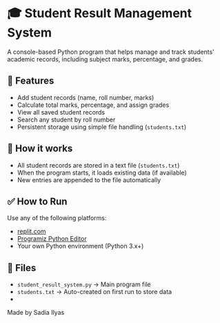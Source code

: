 # 🎓 Student Result Management System

A console-based Python program that helps manage and track students' academic records, including subject marks, percentage, and grades.
## 📌 Features
- Add student records (name, roll number, marks)
- Calculate total marks, percentage, and assign grades
- View all saved student records
- Search any student by roll number
- Persistent storage using simple file handling (`students.txt`)
## 💾 How it works
- All student records are stored in a text file (`students.txt`)
- When the program starts, it loads existing data (if available)
- New entries are appended to the file automatically
## ✅ How to Run
Use any of the following platforms:
- [replit.com](https://replit.com/)
- [Programiz Python Editor](https://www.programiz.com/python-programming/online-compiler/)
- Your own Python environment (Python 3.x+)
## 📂 Files
- `student_result_system.py` → Main program file
- `students.txt` → Auto-created on first run to store data
- 
Made  by Sadia Ilyas
